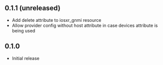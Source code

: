 ## 0.1.1 (unreleased)

- Add delete attribute to iosxr_gnmi resource
- Allow provider config without host attribute in case devices attribute is being used

## 0.1.0

- Initial release
